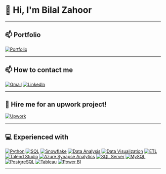 # 👋 Hi, I'm Bilal Zahoor

---

## 📫 Portfolio

[![Portfolio](https://img.shields.io/badge/Portfolio-181717?style=flat-square&logo=github&logoColor=white)](https://bilalzahoor100.github.io/)

---

## 📫 How to contact me

[![Gmail](https://img.shields.io/badge/Gmail-D14836?style=flat-square&logo=gmail&logoColor=white)](mailto:bilalzahoor100@gmail.com)
[![LinkedIn](https://img.shields.io/badge/LinkedIn-0077B5?style=flat-square&logo=linkedin&logoColor=white)](https://www.linkedin.com/in/bilal-zahoor-175859184/)

---

## 💼 Hire me for an upwork project!

[![Upwork](https://img.shields.io/badge/Upwork-6FDA44?style=flat-square&logo=upwork&logoColor=white)](https://www.upwork.com/freelancers/~01b7b0bed87616d029)

---

## 💻 Experienced with

[![Python](https://img.shields.io/badge/Python-3776AB?style=flat-square&logo=python&logoColor=white)](https://www.python.org)
[![SQL](https://img.shields.io/badge/SQL-4479A1?style=flat-square&logo=postgresql&logoColor=white)](https://www.postgresql.org)
[![Snowflake](https://img.shields.io/badge/Snowflake-29B5E8?style=flat-square&logo=snowflake&logoColor=white)](https://www.snowflake.com)
[![Data Analysis](https://img.shields.io/badge/Data_Analysis-0078D4?style=flat-square&logo=chart-bar&logoColor=white)](https://www.databricks.com)
[![Data Visualization](https://img.shields.io/badge/Data_Visualization-4A90E2?style=flat-square&logo=chart-line&logoColor=white)](https://www.tableau.com)
[![ETL](https://img.shields.io/badge/ETL-FFC107?style=flat-square&logo=data-transfer&logoColor=white)](https://www.talend.com)
[![Talend Studio](https://img.shields.io/badge/Talend_Studio-F80000?style=flat-square&logo=talend&logoColor=white)](https://www.talend.com)
[![Azure Synapse Analytics](https://img.shields.io/badge/Azure_Synapse_Analytics-0078D7?style=flat-square&logo=microsoft-azure&logoColor=white)](https://azure.microsoft.com/en-us/services/synapse-analytics/)
[![SQL Server](https://img.shields.io/badge/SQL_Server-CC2927?style=flat-square&logo=microsoft-sql-server&logoColor=white)](https://www.microsoft.com/en-us/sql-server/sql-server-2019)
[![MySQL](https://img.shields.io/badge/MySQL-4479A1?style=flat-square&logo=mysql&logoColor=white)](https://www.mysql.com)
[![PostgreSQL](https://img.shields.io/badge/PostgreSQL-336791?style=flat-square&logo=postgresql&logoColor=white)](https://www.postgresql.org)
[![Tableau](https://img.shields.io/badge/Tableau-E97627?style=flat-square&logo=tableau&logoColor=white)](https://www.tableau.com)
[![Power BI](https://img.shields.io/badge/Power_BI-F2C811?style=flat-square&logo=power-bi&logoColor=white)](https://powerbi.microsoft.com)

---

<!-- Feel free to add more sections as needed -->
